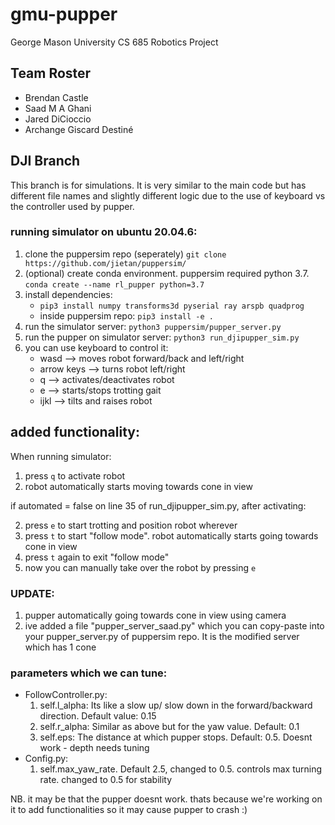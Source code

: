 # gmu-pupper
George Mason University CS 685 Robotics Project

## Team Roster
- Brendan Castle
- Saad M A Ghani
- Jared DiCioccio
- Archange Giscard Destiné

## DJI Branch
This branch is for simulations. It is very similar to the main code but has different file names and slightly different logic due to the use of keyboard vs the controller used by pupper.

### running simulator on ubuntu 20.04.6:
1. clone the puppersim repo (seperately) `git clone https://github.com/jietan/puppersim/`
2. (optional) create conda environment. puppersim required python 3.7. `conda create --name rl_pupper python=3.7`
3. install dependencies: 
    * `pip3 install numpy transforms3d pyserial ray arspb quadprog`
    * inside puppersim repo: `pip3 install -e .`
4. run the simulator server: `python3 puppersim/pupper_server.py`
5. run the pupper on simulator server: `python3 run_djipupper_sim.py`
6. you can use keyboard to control it:
    * wasd --> moves robot forward/back and left/right
    * arrow keys --> turns robot left/right
    * q --> activates/deactivates robot
    * e --> starts/stops trotting gait
    * ijkl --> tilts and raises robot

## added functionality:
When running simulator:
1. press `q` to activate robot
2. robot automatically starts moving towards cone in view

if automated = false on line 35 of run_djipupper_sim.py, after activating:

2. press `e` to start trotting and position robot wherever
3. press `t` to start "follow mode". robot automatically starts going towards cone in view
4. press `t` again to exit "follow mode"
5. now you can manually take over the robot by pressing `e`

### UPDATE:
1. pupper automatically going towards cone in view using camera
2. ive added a file "pupper_server_saad.py" which you can copy-paste into your pupper_server.py of puppersim repo. It is the modified server which has 1 cone

### parameters which we can tune:
* FollowController.py:
    1. self.l_alpha: Its like a slow up/ slow down in the forward/backward direction. Default value: 0.15
    2. self.r_alpha: Similar as above but for the yaw value. Default: 0.1
    3. self.eps: The distance at which pupper stops. Default: 0.5. Doesnt work - depth needs tuning
* Config.py:
    1. self.max_yaw_rate. Default 2.5, changed to 0.5. controls max turning rate. changed to 0.5 for stability
    

NB. it may be that the pupper doesnt work. thats because we're working on it to add functionalities so it may cause pupper to crash :)

